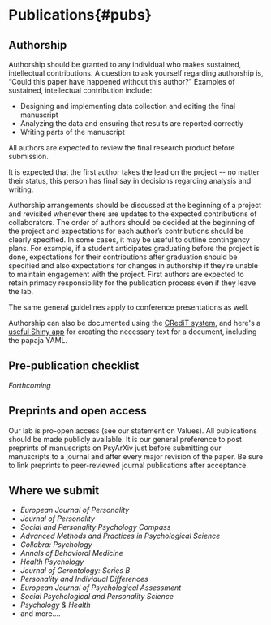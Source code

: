 # Publications{#pubs}

## Authorship

Authorship should be granted to any individual who makes sustained, intellectual contributions. A question to ask yourself regarding authorship is, “Could this paper have happened without this author?” Examples of sustained, intellectual contribution include:

- Designing and implementing data collection and editing the final manuscript
- Analyzing the data and ensuring that results are reported correctly
- Writing parts of the manuscript

All authors are expected to review the final research product before submission.

It is expected that the first author takes the lead on the project -- no matter their status, this person has final say in decisions regarding analysis and writing. 

Authorship arrangements should be discussed at the beginning of a project and revisited whenever there are updates to the expected contributions of collaborators. The order of authors should be decided at the beginning of the project and expectations for each author’s contributions should be clearly specified. In some cases, it may be useful to outline contingency plans. For example, if a student anticipates graduating before the project is done, expectations for their contributions after graduation should be specified and also expectations for changes in authorship if they’re unable to maintain engagement with the project. First authors are expected to retain primacy responsibility for the publication process even if they leave the lab. 

The same general guidelines apply to conference presentations as well. 

Authorship can also be documented using the [CRediT system](https://casrai.org/credit/), and here's a [useful Shiny app](https://martonbalazskovacs.shinyapps.io/tenzing/) for creating the necessary text for a document, including the papaja YAML.

## Pre-publication checklist

_Forthcoming_

## Preprints and open access

Our lab is pro-open access (see our statement on Values). All publications should be made publicly available. It is our general preference to post preprints of manuscripts on PsyArXiv just before submitting our manuscripts to a journal and after every major revision of the paper. Be sure to link preprints to peer-reviewed journal publications after acceptance. 

## Where we submit

- _European Journal of Personality_
- _Journal of Personality_
- _Social and Personality Psychology Compass_
- _Advanced Methods and Practices in Psychological Science_
- _Collabra: Psychology_
- _Annals of Behavioral Medicine_
- _Health Psychology_
- _Journal of Gerontology: Series B_
- _Personality and Individual Differences_
- _European Journal of Psychological Assessment_
- _Social Psychological and Personality Science_
- _Psychology & Health_
- and more....
